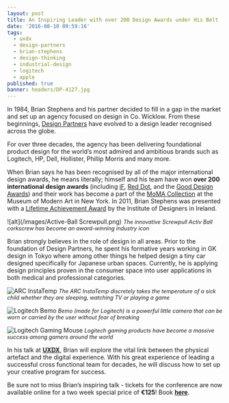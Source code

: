 ```yaml
---
layout: post
title: An Inspiring Leader with over 200 Design Awards under His Belt
date: '2016-08-10 09:59:16'
tags:
  - uxdx
  - design-partners
  - brian-stephens
  - design-thinking
  - industrial-design
  - logitech
  - apple
published: true
banner: headers/DP-4127.jpg
---
```


In 1984, Brian Stephens and his partner decided to fill in a gap in the market and set up an agency focused on design in Co. Wicklow. From these beginnings, [Design Partners](http://www.designpartners.com/) have evolved to a design leader recognised across the globe.

For over three decades, the agency has been delivering foundational product design for the world’s most admired and ambitious brands such as Logitech, HP, Dell, Hollister, Phillip Morris and many more. 

When Brian says he has been recognised by all of the major international design awards, he means literally; himself and his team have won **over 200 international design awards** (including [iF](http://ifworlddesignguide.com/), [Red Dot](http://en.red-dot.org/), and the [Good Design Awards](https://www.good-design.com/)) and their work has become a part of the [MoMA Collection](http://www.designpartners.com/lab/single/calm-beauty) at the Museum of Modern Art in New York. In 2011, Brian Stephens was presented with a [Lifetime Achievement Award](http://www.designpartners.com/lab/single/brian-idi-lifetime-achievement-award) by the Institute of Designers in Ireland.

![alt](/images/Active-Ball Screwpull.png)
*<span style="font-size: 0.9em;">The innovative Screwpull Activ Ball corkscrew has become an award-winning industry icon</span>*

Brian strongly believes in the role of design in all areas. Prior to the foundation of Design Partners, he spent his formative years working in GK design in Tokyo where among other things he helped design a tiny car designed specifically for Japanese urban spaces. Currently, he is applying design principles proven in the consumer space into user applications in both medical and professional categories.

![ARC InstaTemp](http://www.designpartners.com/images/uploads/projectimages/Arc_Instatemp_4.jpg)
*<span style="font-size: 0.9em;">The ARC InstaTemp discretely takes the temperature of a sick child whether they are sleeping, watching TV or playing a game</span>*

![Logitech Bemo](http://www.designpartners.com/images/uploads/projectimages/Bemo_Skiing-5.gif)
*<span style="font-size: 0.9em;">Bemo (made for Logitech) is a powerful little camera that can be worn or carried by the user without fear of breaking</span>*

![Logitech Gaming Mouse](http://www.designpartners.com/images/uploads/projectimages/gaming_1.png)
*<span style="font-size: 0.9em;">Logitech gaming products have become a massive success among gamers around the world</span>*

In his talk at **[UXDX](https://uxdxconf.com/)**, Brian will explore the vital link between the physical artefact and the digital experience. With his great experience of leading a successful cross functional team for decades, he will discuss how to set up your creative program for success.

Be sure not to miss Brian’s inspiring talk - tickets for the conference are now available online for a two week special price of **€125**! Book **[here](https://uxdxconf.com/)**.
